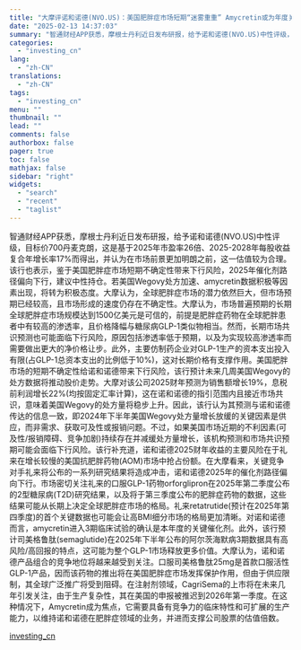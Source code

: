 ```yaml
---
title: "大摩评诺和诺德(NVO.US)：美国肥胖症市场短期“迷雾重重” Amycretin或为年度关键催化剂"
date: "2025-02-13 14:37:03"
summary: "智通财经APP获悉，摩根士丹利近日发布研报，给予诺和诺德(NVO.US)中性评级，目标价700丹麦..."
categories:
  - "investing_cn"
lang:
  - "zh-CN"
translations:
  - "zh-CN"
tags:
  - "investing_cn"
menu: ""
thumbnail: ""
lead: ""
comments: false
authorbox: false
pager: true
toc: false
mathjax: false
sidebar: "right"
widgets:
  - "search"
  - "recent"
  - "taglist"
---
```


智通财经APP获悉，摩根士丹利近日发布研报，给予诺和诺德(NVO.US)中性评级，目标价700丹麦克朗，这是基于2025年市盈率26倍、2025-2028年每股收益复合年增长率17%而得出，并认为在市场前景更加明朗之前，这一估值较为合理。该行也表示，鉴于美国肥胖症市场短期不确定性带来下行风险，2025年催化剂路径偏向下行，建议中性持仓。若美国Wegovy处方加速、amycretin数据积极等因素出现，将转为积极态度。大摩认为，全球肥胖症市场的潜力依然巨大，但市场预期已经较高，且市场形成的速度仍存在不确定性。大摩认为，市场普遍预期的长期全球肥胖症市场规模达到1500亿美元是可信的，前提是肥胖症药物在全球肥胖患者中有较高的渗透率，且价格降幅与糖尿病GLP-1类似物相当。然而，长期市场共识预测也可能面临下行风险，原因包括渗透率低于预期，以及为实现较高渗透率而需要做出更大的净价格让步。此外，主要仿制药企业对GLP-1生产的资本支出投入有限(占GLP-1总资本支出的比例低于10%)，这对长期价格有支撑作用。美国肥胖市场的短期不确定性给诺和诺德带来下行风险，该行预计未来几周美国Wegovy的处方数据将推动股价走势。大摩对该公司2025财年预测为销售额增长19%，息税前利润增长22%(均按固定汇率计算)，这在诺和诺德的指引范围内且接近市场共识，意味着美国Wegovy的处方量将稳步上升。因此，该行认为其预测与诺和诺德传达的信息一致，即2024年下半年美国Wegovy处方量增长放缓的关键因素是供应，而非需求、获取可及性或报销问题。不过，如果美国市场近期的不利因素(可及性/报销障碍、竞争加剧)持续存在并减缓处方量增长，该机构预测和市场共识预期可能会面临下行风险。该行补充道，诺和诺德2025财年收益的主要风险在于礼来在增长较慢的美国抗肥胖药物(AOM)市场中抢占份额。在大摩看来，关键竞争对手礼来将公布的一系列研究结果将造成冲击，诺和诺德2025年的催化剂路径偏向下行。市场密切关注礼来的口服GLP-1药物orforglipron在2025年第二季度公布的2型糖尿病(T2D)研究结果，以及将于第三季度公布的肥胖症药物的数据，这些结果可能从长期上决定全球肥胖症市场的格局。礼来retatrutide(预计在2025年第四季度)的首个关键数据也可能会让高BMI细分市场的格局更加清晰。对诺和诺德而言，amycretin进入3期临床试验的确认是本年度的关键催化剂。此外，该行预计司美格鲁肽(semaglutide)在2025年下半年公布的阿尔茨海默病3期数据具有高风险/高回报的特点，这可能为整个GLP-1市场释放更多价值。大摩认为，诺和诺德产品组合的竞争地位将越来越受到关注。口服司美格鲁肽25mg是首款口服活性GLP-1产品，因而该药物的推出将在美国肥胖症市场发挥保护作用，但由于供应限制，其全球广泛推广将受到阻碍。在注射剂领域，CagriSema的上市将在未来几年引发关注，由于生产复杂性，其在美国的申报被推迟到2026年第一季度。在这种情况下，Amycretin成为焦点，它需要具备有竞争力的临床特性和可扩展的生产能力，以维持诺和诺德在肥胖症领域的业务，并进而支撑公司股票的估值倍数。

[investing_cn](https://cn.investing.com/news/stock-market-news/article-2669540)
